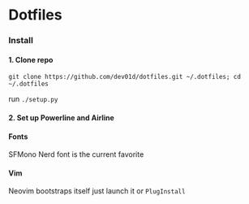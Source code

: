 # Dotfiles

### Install

#### 1. Clone repo

`git clone https://github.com/dev01d/dotfiles.git ~/.dotfiles; cd ~/.dotfiles`

run `./setup.py`

#### 2. Set up Powerline and Airline

#### Fonts

SFMono Nerd font is the current favorite

#### Vim

Neovim bootstraps itself just launch it or `PlugInstall`
